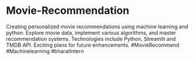 # Movie-Recommendation
Creating personalized movie recommendations using  machine learning and python. Explore movie data, implement various algorithms, and master recommendation systems. Technologies include Python, Streamlit and TMDB API. Exciting plans for future enhancements. #MovieRecommend #Machinelearning #bharatIntern

